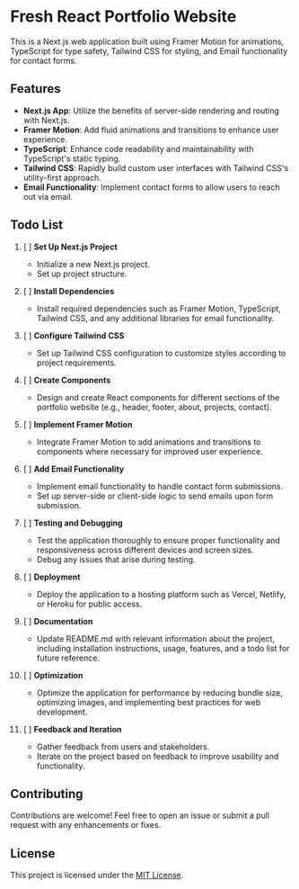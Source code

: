 # Fresh React Portfolio Website

This is a Next.js web application built using Framer Motion for animations, TypeScript for type safety, Tailwind CSS for styling, and Email functionality for contact forms.

## Features

- **Next.js App**: Utilize the benefits of server-side rendering and routing with Next.js.
- **Framer Motion**: Add fluid animations and transitions to enhance user experience.
- **TypeScript**: Enhance code readability and maintainability with TypeScript's static typing.
- **Tailwind CSS**: Rapidly build custom user interfaces with Tailwind CSS's utility-first approach.
- **Email Functionality**: Implement contact forms to allow users to reach out via email.

## Todo List

1. [ ] **Set Up Next.js Project**
   - Initialize a new Next.js project.
   - Set up project structure.

2. [ ] **Install Dependencies**
   - Install required dependencies such as Framer Motion, TypeScript, Tailwind CSS, and any additional libraries for email functionality.

3. [ ] **Configure Tailwind CSS**
   - Set up Tailwind CSS configuration to customize styles according to project requirements.

4. [ ] **Create Components**
   - Design and create React components for different sections of the portfolio website (e.g., header, footer, about, projects, contact).

5. [ ] **Implement Framer Motion**
   - Integrate Framer Motion to add animations and transitions to components where necessary for improved user experience.

6. [ ] **Add Email Functionality**
   - Implement email functionality to handle contact form submissions.
   - Set up server-side or client-side logic to send emails upon form submission.

7. [ ] **Testing and Debugging**
   - Test the application thoroughly to ensure proper functionality and responsiveness across different devices and screen sizes.
   - Debug any issues that arise during testing.

8. [ ] **Deployment**
   - Deploy the application to a hosting platform such as Vercel, Netlify, or Heroku for public access.

9. [ ] **Documentation**
   - Update README.md with relevant information about the project, including installation instructions, usage, features, and a todo list for future reference.

10. [ ] **Optimization**
    - Optimize the application for performance by reducing bundle size, optimizing images, and implementing best practices for web development.

11. [ ] **Feedback and Iteration**
    - Gather feedback from users and stakeholders.
    - Iterate on the project based on feedback to improve usability and functionality.

## Contributing

Contributions are welcome! Feel free to open an issue or submit a pull request with any enhancements or fixes.

## License

This project is licensed under the [MIT License](LICENSE).
